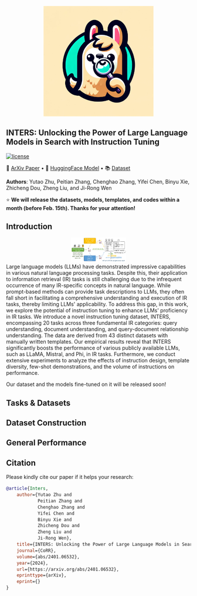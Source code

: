 <div align=center>
<img src="https://github.com/DaoD/INTERS/blob/main/img/logo1.jpg" width="300px">
</div>


## INTERS: Unlocking the Power of Large Language Models in Search with Instruction Tuning</h2>
<p>
<a href="https://github.com/DaoD/INTERS/blob/main/LICENSE">
<img src="https://img.shields.io/badge/MIT-License-blue" alt="license">
</a>
</p>
<p>
📃 <a href="">ArXiv Paper</a>
  •
🤗 <a href="">HuggingFace Model</a> 
  •
📚 <a href="">Dataset</a>
</p>

**Authors**: Yutao Zhu, Peitian Zhang, Chenghao Zhang, Yifei Chen, Binyu Xie, Zhicheng Dou, Zheng Liu, and Ji-Rong Wen

⭐ **We will release the datasets, models, templates, and codes within a month (before Feb. 15th). Thanks for your attention!**

## Introduction
<div align=center>
<img src="https://github.com/DaoD/INTERS/blob/main/img/intro.jpg" width="150px">
</div>
Large language models (LLMs) have demonstrated impressive capabilities in various natural language processing tasks. Despite this, their application to information retrieval (IR) tasks is still challenging due to the infrequent occurrence of many IR-specific concepts in natural language. While prompt-based methods can provide task descriptions to LLMs, they often fall short in facilitating a comprehensive understanding and execution of IR tasks, thereby limiting LLMs' applicability. To address this gap, in this work, we explore the potential of instruction tuning to enhance LLMs' proficiency in IR tasks. We introduce a novel instruction tuning dataset, INTERS, encompassing 20 tasks across three fundamental IR categories: query understanding, document understanding, and query-document relationship understanding. The data are derived from 43 distinct datasets with manually written templates. Our empirical results reveal that INTERS significantly boosts the performance of various publicly available LLMs, such as LLaMA, Mistral, and Phi, in IR tasks. Furthermore, we conduct extensive experiments to analyze the effects of instruction design, template diversity, few-shot demonstrations, and the volume of instructions on performance. 

Our dataset and the models fine-tuned on it will be released soon!

## Tasks & Datasets

## Dataset Construction

## General Performance

## Citation
Please kindly cite our paper if it helps your research:
```BibTex
@article{Inters,
    author={Yutao Zhu and
            Peitian Zhang and
            Chenghao Zhang and
            Yifei Chen and
            Binyu Xie and
            Zhicheng Dou and
            Zheng Liu and
            Ji-Rong Wen},
    title={INTERS: Unlocking the Power of Large Language Models in Search with Instruction Tuning},
    journal={CoRR},
    volume={abs/2401.06532},
    year={2024},
    url={https://arxiv.org/abs/2401.06532},
    eprinttype={arXiv},
    eprint={}
}
```
